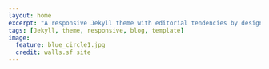 ```yaml
---
layout: home
excerpt: "A responsive Jekyll theme with editorial tendencies by designer Michael Rose."
tags: [Jekyll, theme, responsive, blog, template]
image:
  feature: blue_circle1.jpg
  credit: walls.sf site
---
```

